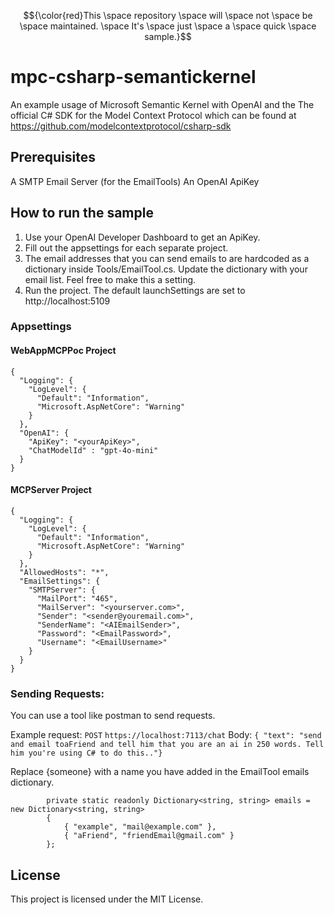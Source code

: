 $${\color{red}This \space repository \space will \space not \space be \space maintained. \space It's \space just \space a \space quick \space sample.}$$

# mpc-csharp-semantickernel
An example usage of Microsoft Semantic Kernel with OpenAI and the The official C# SDK for the Model Context Protocol which can be found at https://github.com/modelcontextprotocol/csharp-sdk

## Prerequisites
A SMTP Email Server (for the EmailTools)
An OpenAI ApiKey

## How to run the sample
1. Use your OpenAI Developer Dashboard to get an ApiKey.
2. Fill out the appsettings for each separate project. 
3. The email addresses that you can send emails to are hardcoded as a dictionary inside Tools/EmailTool.cs. Update the dictionary with your email list. Feel free to make this a setting.
4. Run the project. The default launchSettings are set to http://localhost:5109

### Appsettings
#### WebAppMCPPoc Project
```
{
  "Logging": {
    "LogLevel": {
      "Default": "Information",
      "Microsoft.AspNetCore": "Warning"
    }
  },
  "OpenAI": {
    "ApiKey": "<yourApiKey>",
    "ChatModelId" : "gpt-4o-mini"
  }
}

```
#### MCPServer Project
```
{
  "Logging": {
    "LogLevel": {
      "Default": "Information",
      "Microsoft.AspNetCore": "Warning"
    }
  },
  "AllowedHosts": "*",
  "EmailSettings": {
    "SMTPServer": {
      "MailPort": "465",
      "MailServer": "<yourserver.com>",
      "Sender": "<sender@youremail.com>",
      "SenderName": "<AIEmailSender>",
      "Password": "<EmailPassword>",
      "Username": "<EmailUsername>"
    }
  }
}

```

### Sending Requests:
You can use a tool like postman to send requests. 

Example request:
`POST` `https://localhost:7113/chat`
Body: `{ "text": "send and email toaFriend and tell him that you are an ai in 250 words. Tell him you're using C# to do this.."}`

Replace {someone} with a name you have added in the EmailTool emails dictionary.
```
        private static readonly Dictionary<string, string> emails = new Dictionary<string, string>
        {
            { "example", "mail@example.com" },
            { "aFriend", "friendEmail@gmail.com" }
        };
```

## License
This project is licensed under the MIT License.
